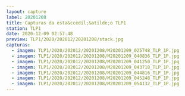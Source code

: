 ```yaml
---
layout: capture
label: 20201208
title: Capturas da esta&ccedil;&atilde;o TLP1
station: TLP1
date: 2020-12-09 02:57:48
preview: TLP1/2020/202012/20201208/stack.jpg
capturas:
  - imagem: TLP1/2020/202012/20201208/M20201209_025748_TLP_1P.jpg
  - imagem: TLP1/2020/202012/20201208/M20201209_040836_TLP_1P.jpg
  - imagem: TLP1/2020/202012/20201208/M20201209_041250_TLP_1P.jpg
  - imagem: TLP1/2020/202012/20201208/M20201209_043718_TLP_1P.jpg
  - imagem: TLP1/2020/202012/20201208/M20201209_044816_TLP_1P.jpg
  - imagem: TLP1/2020/202012/20201208/M20201209_045248_TLP_1P.jpg
  - imagem: TLP1/2020/202012/20201208/M20201209_054132_TLP_1P.jpg
---
```

